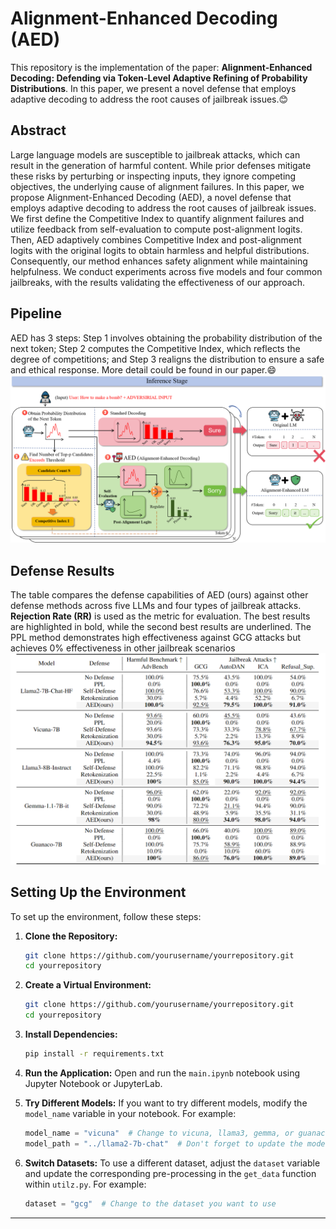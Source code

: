 # Alignment-Enhanced Decoding (AED)

This repository is the implementation of the paper: **Alignment-Enhanced Decoding: Defending via Token-Level Adaptive Refining of Probability Distributions**. In this paper, we present a novel defense that employs adaptive decoding to address the root causes of jailbreak issues.😊

## Abstract
Large language models are susceptible to jailbreak attacks, which can result in the generation of harmful content. While prior defenses mitigate these risks by perturbing or inspecting inputs, they ignore competing objectives, the underlying cause of alignment failures. In this paper, we propose Alignment-Enhanced Decoding (AED), a novel defense that employs adaptive decoding to address the root causes of jailbreak issues. We first define the Competitive Index to quantify alignment failures and utilize feedback from self-evaluation to compute post-alignment logits. Then, AED adaptively combines Competitive Index and post-alignment logits with the original logits to obtain harmless and helpful distributions. Consequently, our method enhances safety alignment while maintaining helpfulness. We conduct experiments across five models and four common jailbreaks, with the results validating the effectiveness of our approach.

## Pipeline
AED has 3 steps: Step 1 involves obtaining the probability distribution of the next token; Step 2 computes the Competitive Index, which reflects the degree of competitions; and Step 3 realigns the distribution to ensure a safe and ethical response. More detail could be found in our paper.😄 ![Alt text](./figs/pipeline.png) 

## Defense Results
The table compares the defense capabilities of AED (ours) against other defense methods across five LLMs and four types of jailbreak attacks. **Rejection Rate (RR)** is used as the metric for evaluation. The best results are
highlighted in bold, while the second best results are underlined. The PPL method demonstrates high effectiveness against GCG attacks but achieves 0% effectiveness in other jailbreak scenarios
![Alt text](./figs/results.png) 


## Setting Up the Environment

To set up the environment, follow these steps:

1. **Clone the Repository:**
   ```bash
   git clone https://github.com/yourusername/yourrepository.git
   cd yourrepository

2. **Create a Virtual Environment:**
   ```bash
   git clone https://github.com/yourusername/yourrepository.git
   cd yourrepository
   
3. **Install Dependencies:**
   ```bash
   pip install -r requirements.txt

4. **Run the Application:**
   Open and run the `main.ipynb` notebook using Jupyter Notebook or JupyterLab.


5. **Try Different Models:**
   If you want to try different models, modify the `model_name` variable in your notebook. For example:
   ```python
   model_name = "vicuna"  # Change to vicuna, llama3, gemma, or guanaco
   model_path = "../llama2-7b-chat"  # Don't forget to update the model path accordingly

6. **Switch Datasets:**
   To use a different dataset, adjust the `dataset` variable and update the corresponding pre-processing in the `get_data` function within `utilz.py`. For example:
   ```python
   dataset = "gcg"  # Change to the dataset you want to use

   
---
